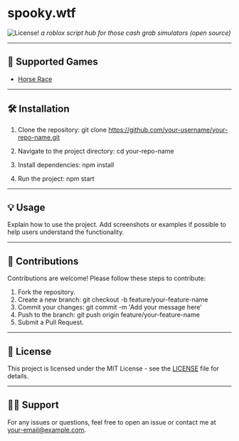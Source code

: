 # spooky.wtf

![License](https://img.shields.io/badge/license-MIT-blue.svg)!
*a roblox script hub for those cash grab simulators (open source)*

---

## 🚀 Supported Games

- [Horse Race](https://www.roblox.com/games/93787311916283/Horse-Race-New-Mount-Partner)

---

## 🛠️ Installation

1. Clone the repository:
   git clone https://github.com/your-username/your-repo-name.git

2. Navigate to the project directory:
   cd your-repo-name

3. Install dependencies:
   npm install

4. Run the project:
   npm start

---

## 💡 Usage

Explain how to use the project. Add screenshots or examples if possible to help users understand the functionality.

---

## 🤝 Contributions

Contributions are welcome! Please follow these steps to contribute:
1. Fork the repository.
2. Create a new branch: 
   git checkout -b feature/your-feature-name
3. Commit your changes:
   git commit -m 'Add your message here'
4. Push to the branch:
   git push origin feature/your-feature-name
5. Submit a Pull Request.

---

## 📄 License

This project is licensed under the MIT License - see the [LICENSE](LICENSE) file for details.

---

## 🙋‍♂️ Support

For any issues or questions, feel free to open an issue or contact me at your-email@example.com.
